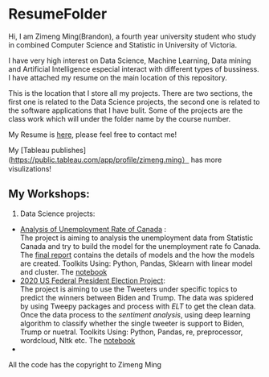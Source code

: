# ResumeFolder

Hi, I am Zimeng Ming(Brandon), a fourth year university student who study in combined Computer Science and Statistic in University of Victoria.

I have very high interest on Data Science, Machine Learning, Data mining and Artificial Intelligence especial interact with different types of bussiness. I have attached my resume on the main location of this repository. 

This is the location that I store all my projects. There are two sections, the first one is related to the Data Science projects, the second one is related to the software applications that I have bulit.  Some of the projects are the class work which will under the folder name by the course number. 

My Resume is [here](https://github.com/Brandon0916/ResumeFolder/blob/main/Zimeng%20Ming(Resume)%20.pdf), please feel free to contact me! 

My [Tableau publishes](https://public.tableau.com/app/profile/zimeng.ming） has more visulizations! 

## My Workshops:


1. Data Science projects: 
  *  [Analysis of Unemployment Rate of Canada](https://github.com/Brandon0916/ResumeFolder/blob/main/DataScience/SENG_474_Data_Mining/Predict_Unemployment_rate_of_Canada) : \
      The project is aiming to analysis the unemployment data from Statistic Canada and try to build the model for the unemployment rate fo Canada. The [final report]((https://github.com/Brandon0916/ResumeFolder/blob/main/DataScience/SENG_474_Data_Mining/Predict_Unemployment_rate_of_Canada/474Final_Report.pdf)) contains the details of models and the how the models are created.
      Toolkits Using:  Python, Pandas, Sklearn with linear model and cluster. 
      The [notebook](https://github.com/Brandon0916/ResumeFolder/blob/main/DataScience/SENG_474_Data_Mining/Predict_Unemployment_rate_of_Canada/474_project_code.ipynb) 
  *  [2020 US Federal President Election Project](https://github.com/Brandon0916/ResumeFolder/tree/main/DataScience/2020_Election_Data): \
       The project is aiming to  use the Tweeters under specific topics to predict the winners between Biden and Trump. The data was spidered by using Tweepy packages and process with *ELT* to get the clean data.  Once the data process to the *sentiment analysis*, using deep learning algorithm to classify whether the single tweeter is support to Biden, Trump or nuetral. 
       Toolkits Using: Python, Pandas, re, preprocessor, wordcloud, Nltk etc. 
       The [notebook](https://github.com/Brandon0916/ResumeFolder/blob/main/DataScience/2020_Election_Data/.ipynb_checkpoints/2020%20Elecion%20Data%20Analysis-checkpoint.ipynb)
  *
        



All the code has the copyright to Zimeng Ming
